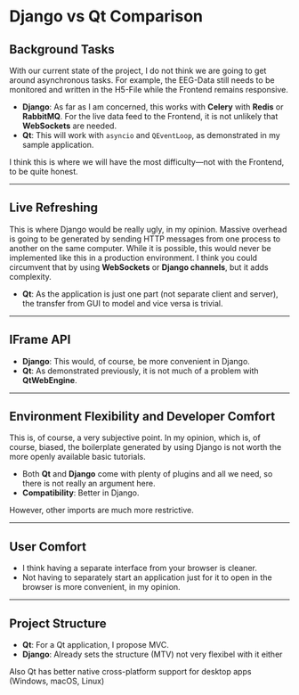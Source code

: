 # Django vs Qt Comparison

## Background Tasks
With our current state of the project, I do not think we are going to get around asynchronous tasks. For example, the EEG-Data still needs to be monitored and written in the H5-File while the Frontend remains responsive.

- **Django**: As far as I am concerned, this works with **Celery** with **Redis** or **RabbitMQ**. For the live data feed to the Frontend, it is not unlikely that **WebSockets** are needed.
- **Qt**: This will work with `asyncio` and `QEventLoop`, as demonstrated in my sample application.

I think this is where we will have the most difficulty—not with the Frontend, to be quite honest.

---

## Live Refreshing
This is where Django would be really ugly, in my opinion. Massive overhead is going to be generated by sending HTTP messages from one process to another on the same computer. While it is possible, this would never be implemented like this in a production environment. I think you could circumvent that by using **WebSockets** or **Django channels**, but it adds complexity.

- **Qt**: As the application is just one part (not separate client and server), the transfer from GUI to model and vice versa is trivial.

---

## IFrame API
- **Django**: This would, of course, be more convenient in Django.
- **Qt**: As demonstrated previously, it is not much of a problem with **QtWebEngine**.

---

## Environment Flexibility and Developer Comfort
This is, of course, a very subjective point. In my opinion, which is, of course, biased, the boilerplate generated by using Django is not worth the more openly available basic tutorials.

- Both **Qt** and **Django** come with plenty of plugins and all we need, so there is not really an argument here.
- **Compatibility**: Better in Django.

However, other imports are much more restrictive.

---

## User Comfort
- I think having a separate interface from your browser is cleaner.
- Not having to separately start an application just for it to open in the browser is more convenient, in my opinion.

---

## Project Structure
- **Qt**: For a Qt application, I propose MVC.
- **Django**: Already sets the structure (MTV) not very flexibel with it either

Also Qt has better native cross-platform support for desktop apps (Windows, macOS, Linux)

